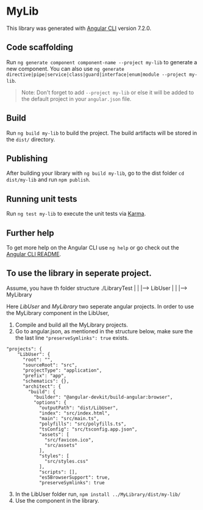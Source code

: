 # MyLib

This library was generated with [Angular CLI](https://github.com/angular/angular-cli) version 7.2.0.

## Code scaffolding

Run `ng generate component component-name --project my-lib` to generate a new component. You can also use `ng generate directive|pipe|service|class|guard|interface|enum|module --project my-lib`.
> Note: Don't forget to add `--project my-lib` or else it will be added to the default project in your `angular.json` file. 

## Build

Run `ng build my-lib` to build the project. The build artifacts will be stored in the `dist/` directory.

## Publishing

After building your library with `ng build my-lib`, go to the dist folder `cd dist/my-lib` and run `npm publish`.

## Running unit tests

Run `ng test my-lib` to execute the unit tests via [Karma](https://karma-runner.github.io).

## Further help

To get more help on the Angular CLI use `ng help` or go check out the [Angular CLI README](https://github.com/angular/angular-cli/blob/master/README.md).

## To use the library in seperate project.

Assume, you have th folder structure 
  ./LibraryTest
      |
      |
      |--> LibUser
      |
      |
      |--> MyLibrary

Here *LibUser* and *MyLibrary* two seperate angular projects.
In order to use the MyLibrary component in the LibUser,

1. Compile and build all the MyLibrary projects.
2. Go to angular.json, as mentioned in the structure below, make sure the the last line ``` "preserveSymlinks": true ``` exists.

```
"projects": {
    "LibUser": {
      "root": "",
      "sourceRoot": "src",
      "projectType": "application",
      "prefix": "app",
      "schematics": {},
      "architect": {
        "build": {
          "builder": "@angular-devkit/build-angular:browser",
          "options": {
            "outputPath": "dist/LibUser",
            "index": "src/index.html",
            "main": "src/main.ts",
            "polyfills": "src/polyfills.ts",
            "tsConfig": "src/tsconfig.app.json",
            "assets": [
              "src/favicon.ico",
              "src/assets"
            ],
            "styles": [
              "src/styles.css"
            ],
            "scripts": [],
            "es5BrowserSupport": true,
            "preserveSymlinks": true
```

3. In the LibUser folder run, ``` npm install ../MyLibrary/dist/my-lib/ ```
4. Use the component in the library.
